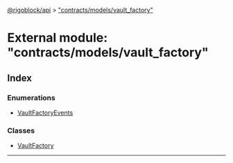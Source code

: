 [@rigoblock/api](../README.md) > ["contracts/models/vault_factory"](../modules/_contracts_models_vault_factory_.md)

# External module: "contracts/models/vault_factory"

## Index

### Enumerations

* [VaultFactoryEvents](../enums/_contracts_models_vault_factory_.vaultfactoryevents.md)

### Classes

* [VaultFactory](../classes/_contracts_models_vault_factory_.vaultfactory.md)

---

